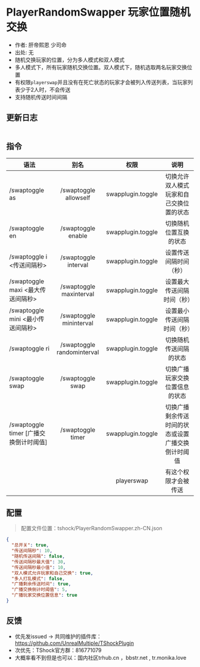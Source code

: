 # PlayerRandomSwapper 玩家位置随机交换
- 作者: 肝帝熙恩 少司命
- 出处: 无
- 随机交换玩家的位置，分为多人模式和双人模式
- 多人模式下，所有玩家随机交换位置。双人模式下，随机选取两名玩家交换位置
- 有权限`playerswap`并且没有在死亡状态的玩家才会被列入传送列表，当玩家列表少于2人时，不会传送
- 支持随机传送时间间隔

## 更新日志

```
```

## 指令

| 语法                             | 别名                  | 权限              | 说明                                   |
| -------------------------------- | :-------------------: | :---------------: | :------------------------------------: |
| /swaptoggle as                   | /swaptoggle allowself | swapplugin.toggle | 切换允许双人模式玩家和自己交换位置的状态 |
| /swaptoggle en                   | /swaptoggle enable    | swapplugin.toggle | 切换随机位置互换的状态                 |
| /swaptoggle i <传送间隔秒>       | /swaptoggle interval  | swapplugin.toggle | 设置传送间隔时间（秒）                 |
| /swaptoggle maxi <最大传送间隔秒> | /swaptoggle maxinterval | swapplugin.toggle | 设置最大传送间隔时间（秒）            |
| /swaptoggle mini <最小传送间隔秒> | /swaptoggle mininterval | swapplugin.toggle | 设置最小传送间隔时间（秒）           |
| /swaptoggle ri                   | /swaptoggle randominterval | swapplugin.toggle | 切换随机传送间隔的状态              |
| /swaptoggle swap                 | /swaptoggle swap      | swapplugin.toggle | 切换广播玩家交换位置信息的状态         |
| /swaptoggle timer [广播交换倒计时阈值]    | /swaptoggle timer     | swapplugin.toggle | 切换广播剩余传送时间的状态或设置广播交换倒计时阈值            |
|                       |                       | playerswap | 有这个权限才会被传送            |

## 配置
> 配置文件位置：tshock/PlayerRandomSwapper.zh-CN.json
```json
{
  "总开关": true,
  "传送间隔秒": 10,
  "随机传送间隔": false,
  "传送间隔秒最大值": 30,
  "传送间隔秒最小值": 10,
  "双人模式允许玩家和自己交换": true,
  "多人打乱模式": false,
  "广播剩余传送时间": true,
  "广播交换倒计时阈值": 5,
  "广播玩家交换位置信息": true
}
```
## 反馈
- 优先发issued -> 共同维护的插件库：https://github.com/UnrealMultiple/TShockPlugin
- 次优先：TShock官方群：816771079
- 大概率看不到但是也可以：国内社区trhub.cn ，bbstr.net , tr.monika.love
